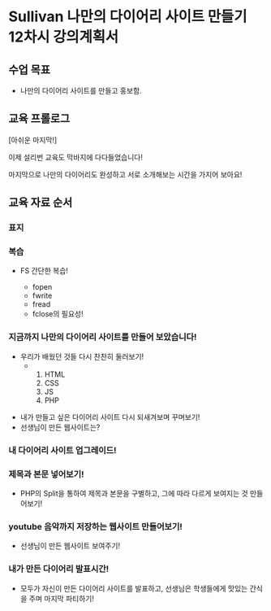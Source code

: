 # Sullivan 나만의 다이어리 사이트 만들기 12차시 강의계획서

## 수업 목표

- 나만의 다이어리 사이트를 만들고 홍보함.



## 교육 프롤로그

[아쉬운 마지막!]

이제 설리번 교육도 막바지에 다다들었습니다!

마지막으로 나만의 다이어리도 완성하고 서로 소개해보는 시간을 가지어 보아요!



## 교육 자료 순서



### 표지



### 복습

- FS 간단한 복습!

  - fopen
  - fwrite
  - fread
  - fclose의 필요성!


### 지금까지 나만의 다이어리 사이트를 만들어 보았습니다!

* 우리가 배웠던 것들 다시 찬찬히 둘러보기!
  * 1. HTML
    2. CSS
    3. JS
    4. PHP

- 내가 만들고 싶은 다이어리 사이트 다시 되새겨보며 꾸며보기!
- 선생님이 만든 웹사이트는?



### 내 다이어리 사이트 업그레이드!

### 제목과 본문 넣어보기!

* PHP의 Split을 통하여 제목과 본문을 구별하고, 그에 따라 다르게 보여지는 것 만들어보기!



### youtube 음악까지 저장하는 웹사이트 만들어보기!

* 선생님이 만든 웹사이트 보여주기!



### 내가 만든 다이어리 발표시간!

* 모두가 자신이 만든 다이어리 사이트를 발표하고, 선생님은 학생들에게 맛있는 간식을 주며 마지막 파티하기!